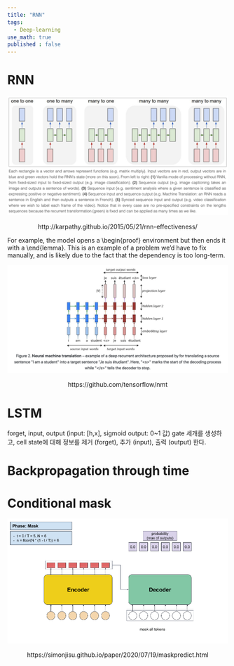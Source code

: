 ```yaml
---
title: "RNN"
tags:
  - Deep-learning
use_math: true
published : false
---
```


# RNN

<p align="center"> 
<img src="../images/RNNs.png" alt="drawing" width="800"/> 
<center>http://karpathy.github.io/2015/05/21/rnn-effectiveness/</center>
</p>

For example, the model opens a \begin{proof} environment but then ends it with a \end{lemma}. This is an example of a problem we’d have to fix manually, and is likely due to the fact that the dependency is too long-term.

<p align="center"> 
<img src="../images/RNN-seq2seq.png" alt="drawing" width="800"/> 
<center>https://github.com/tensorflow/nmt</center>
</p>

# LSTM

forget, input, output (input: [h,x], sigmoid output: 0~1 값) gate 세개를 생성하고, cell state에 대해 정보를 제거 (forget), 추가 (input), 출력 (output) 한다. 

# Backpropagation through time


# Conditional mask

<p align="center"> 
<img src="../images/maskpredict_process.gif" alt="drawing" width="800"/> 
<center>https://simonjisu.github.io/paper/2020/07/19/maskpredict.html</center>
</p>